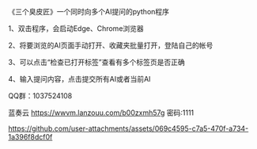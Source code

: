 《三个臭皮匠》一个同时向多个AI提问的python程序

1、双击程序，会启动Edge、Chrome浏览器

2、将要浏览的AI页面手动打开、收藏夹批量打开，登陆自己的帐号

3、可以点击“检查已打开标签”查看有多个标签页是否正确

4、输入提问内容，点击提交所有AI或者当前AI


QQ群：1037524108

蓝奏云
https://wwvm.lanzouu.com/b00zxmh57g
密码:1111


https://github.com/user-attachments/assets/069c4595-c7a5-470f-a734-1a396f8dcf0f

